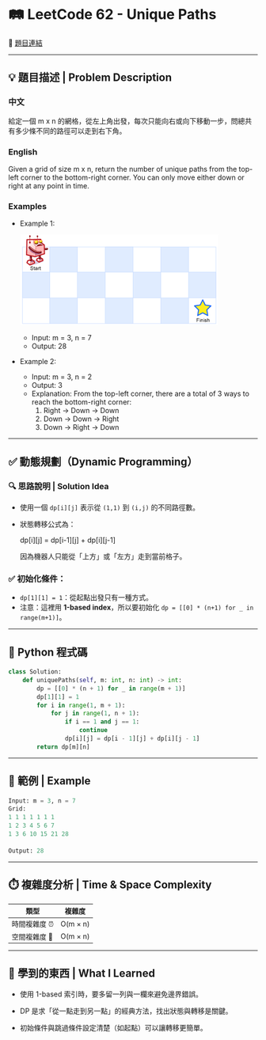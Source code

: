 # 🛤️ LeetCode 62 - Unique Paths
🔗 [題目連結](https://leetcode.com/problems/unique-paths/)

---

## 💡 題目描述 | Problem Description

### 中文
給定一個 m x n 的網格，從左上角出發，每次只能向右或向下移動一步，問總共有多少條不同的路徑可以走到右下角。

### English
Given a grid of size m x n, return the number of unique paths from the top-left corner to the bottom-right corner. You can only move either down or right at any point in time.

### Examples
- Example 1:

    ![](../images/62_robot_maze.png)

    - Input: m = 3, n = 7
    - Output: 28

- Example 2:

    - Input: m = 3, n = 2
    - Output: 3
    - Explanation: From the top-left corner, there are a total of 3 ways to reach the bottom-right corner:
        1. Right -> Down -> Down
        2. Down -> Down -> Right
        3. Down -> Right -> Down
 

---

## ✅ 動態規劃（Dynamic Programming）

### 🔍 思路說明 | Solution Idea

- 使用一個 `dp[i][j]` 表示從 `(1,1)` 到 `(i,j)` 的不同路徑數。

- 狀態轉移公式為：

    dp[i][j] = dp[i-1][j] + dp[i][j-1]


    因為機器人只能從「上方」或「左方」走到當前格子。

### ✅ 初始化條件：
- `dp[1][1] = 1`：從起點出發只有一種方式。
- 注意：這裡用 **1-based index**，所以要初始化 `dp = [[0] * (n+1) for _ in range(m+1)]`。

---

## 🧠 Python 程式碼
```python
class Solution:
    def uniquePaths(self, m: int, n: int) -> int:
        dp = [[0] * (n + 1) for _ in range(m + 1)]
        dp[1][1] = 1
        for i in range(1, m + 1):
            for j in range(1, n + 1):
                if i == 1 and j == 1:
                    continue
                dp[i][j] = dp[i - 1][j] + dp[i][j - 1]
        return dp[m][n]
```

---

## 🧪 範例 | Example
```python
Input: m = 3, n = 7
Grid:
1 1 1 1 1 1 1
1 2 3 4 5 6 7
1 3 6 10 15 21 28

Output: 28
```

---

## ⏱️ 複雜度分析 | Time & Space Complexity
| 類型       | 複雜度      |
| -------- | -------- |
| 時間複雜度 ⏰  | O(m × n) |
| 空間複雜度 💾 | O(m × n) |

---

## 📘 學到的東西 | What I Learned

- 使用 1-based 索引時，要多留一列與一欄來避免邊界錯誤。

- DP 是求「從一點走到另一點」的經典方法，找出狀態與轉移是關鍵。

- 初始條件與跳過條件設定清楚（如起點）可以讓轉移更簡單。